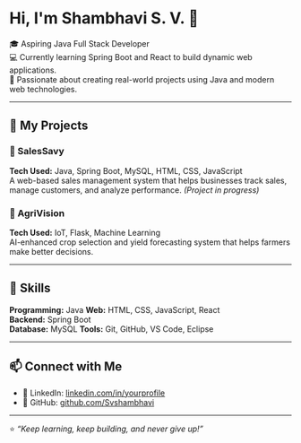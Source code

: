 # Hi, I'm Shambhavi S. V. 👋  

🎓 Aspiring Java Full Stack Developer  
💻 Currently learning Spring Boot and React to build dynamic web applications.  
🌱 Passionate about creating real-world projects using Java and modern web technologies.  

---

## 🚀 My Projects

### 💼 SalesSavy  
**Tech Used:** Java, Spring Boot, MySQL, HTML, CSS, JavaScript  
A web-based sales management system that helps businesses track sales, manage customers, and analyze performance. *(Project in progress)*  

### 🌾 AgriVision  
**Tech Used:** IoT, Flask, Machine Learning  
AI-enhanced crop selection and yield forecasting system that helps farmers make better decisions.  


---

## 🧠 Skills

**Programming:** Java
**Web:** HTML, CSS, JavaScript, React  
**Backend:** Spring Boot  
**Database:** MySQL 
**Tools:** Git, GitHub, VS Code, Eclipse  

---

## 📫 Connect with Me
- 🔗 LinkedIn: [linkedin.com/in/yourprofile](https://www.linkedin.com/in/shambhavi-s-v-7615572a9/?utm_source=share&utm_campaign=share_via&utm_content=profile&utm_medium=android_app)
- 🧰 GitHub: [github.com/Svshambhavi](https://github.com/Svshambhavi)

---

⭐ *“Keep learning, keep building, and never give up!”*
